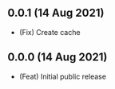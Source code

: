 ## 0.0.1 (14 Aug 2021)

-   (Fix) Create cache

## 0.0.0 (14 Aug 2021)

-   (Feat) Initial public release
